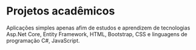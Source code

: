 # Projetos acadêmicos
 Aplicações simples apenas afim de estudos e aprendizem de tecnologias Asp.Net Core, Entity Framework, HTML, Bootstrap, CSS e linguagens de programação C#, JavaScript.
